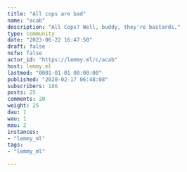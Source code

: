 ```yaml
---
title: "All cops are bad" 
name: "acab"
description: "All Cops? Well, buddy, they're bastards."
type: community
date: "2023-06-22 16:47:50"
draft: false
nsfw: false
actor_id: "https://lemmy.ml/c/acab"
host: lemmy.ml
lastmod: "0001-01-01 00:00:00"
published: "2020-02-17 06:48:08"
subscribers: 186
posts: 25
comments: 20
weight: 25
dau: 1
wau: 1
mau: 2
instances:
- "lemmy_ml"
tags: 
- "lemmy_ml"

---
```

